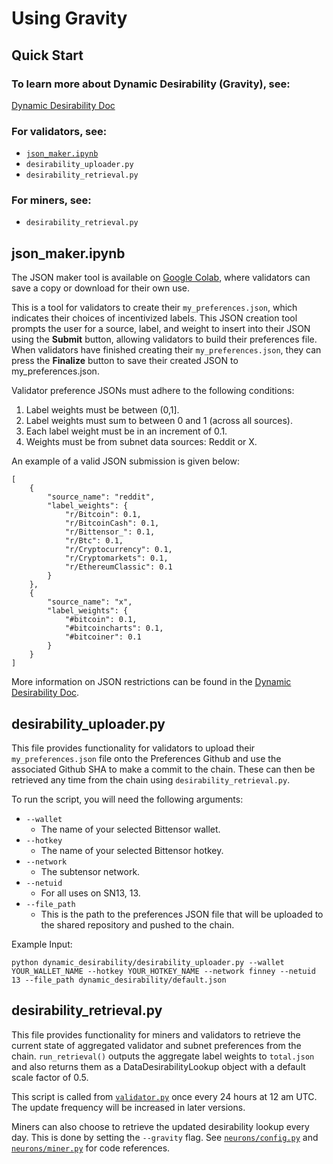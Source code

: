 # Using Gravity

## Quick Start

### To learn more about Dynamic Desirability (Gravity), see:
[Dynamic Desirability Doc](https://github.com/macrocosm-os/data-universe/blob/gravity/docs/dynamic_desirability.md)

### For validators, see:
- [`json_maker.ipynb`](https://colab.research.google.com/drive/1bc6OWAZ8EbKEGtc1Bnt5D_kJVKmcDo1K?usp=sharing)
- `desirability_uploader.py`
- `desirability_retrieval.py`

### For miners, see:
- `desirability_retrieval.py`

## json_maker.ipynb

The JSON maker tool is available on [Google Colab](https://colab.research.google.com/drive/1bc6OWAZ8EbKEGtc1Bnt5D_kJVKmcDo1K?usp=sharing), where validators can save a copy or download for their own use.

This is a tool for validators to create their `my_preferences.json`, which indicates their choices of incentivized labels. This JSON creation tool prompts the user for a source, label, and weight to insert into their JSON using the **Submit** button, allowing validators to build their preferences file. When validators have finished creating their `my_preferences.json`, they can press the **Finalize** button to save their created JSON to my_preferences.json. 

Validator preference JSONs must adhere to the following conditions:
1. Label weights must be between (0,1].
2. Label weights must sum to between 0 and 1 (across all sources).
3. Each label weight must be in an increment of 0.1.
4. Weights must be from subnet data sources: Reddit or X.

An example of a valid JSON submission is given below:
```
[
    {
        "source_name": "reddit",
        "label_weights": {
            "r/Bitcoin": 0.1,
            "r/BitcoinCash": 0.1,
            "r/Bittensor_": 0.1,
            "r/Btc": 0.1,
            "r/Cryptocurrency": 0.1,
            "r/Cryptomarkets": 0.1,
            "r/EthereumClassic": 0.1
        }
    },
    {
        "source_name": "x",
        "label_weights": {
            "#bitcoin": 0.1,
            "#bitcoincharts": 0.1,
            "#bitcoiner": 0.1
        }
    }
]
```

More information on JSON restrictions can be found in the [Dynamic Desirability Doc](https://github.com/macrocosm-os/data-universe/blob/gravity/docs/dynamic_desirability.md).


## desirability_uploader.py

This file provides functionality for validators to upload their `my_preferences.json` file onto the Preferences Github and use the associated Github SHA to make a commit to the chain. These can then be retrieved any time from the chain using `desirability_retrieval.py`.

To run the script, you will need the following arguments:
- `--wallet`
    - The name of your selected Bittensor wallet. 
- `--hotkey`
    - The name of your selected Bittensor hotkey.
- `--network`
    - The subtensor network.
- `--netuid`
    - For all uses on SN13, 13. 
- `--file_path`
    - This is the path to the preferences JSON file that will be uploaded to the shared repository and pushed to the chain. 

Example Input:
```
python dynamic_desirability/desirability_uploader.py --wallet YOUR_WALLET_NAME --hotkey YOUR_HOTKEY_NAME --network finney --netuid 13 --file_path dynamic_desirability/default.json
```

## desirability_retrieval.py

This file provides functionality for miners and validators to retrieve the current state of aggregated validator and subnet preferences from the chain. `run_retrieval()` outputs the aggregate label weights to `total.json` and also returns them as a DataDesirabilityLookup object with a default scale factor of 0.5. 

This script is called from [`validator.py`](https://github.com/macrocosm-os/data-universe/blob/gravity/neurons/validator.py#L123) once every 24 hours at 12 am UTC. The update frequency will be increased in later versions. 

Miners can also choose to retrieve the updated desirability lookup every day. This is done by setting the `--gravity` flag. See [`neurons/config.py`](../neurons/config.py) and [`neurons/miner.py`](../neurons/miner.py) for code references. 


